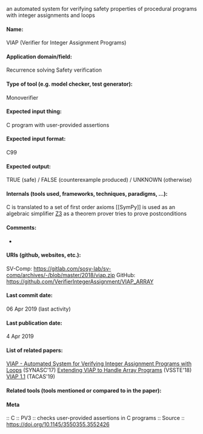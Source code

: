 an automated system for verifying safety properties of procedural programs with integer assignments and loops

#### Name:
VIAP (Verifier for Integer Assignment Programs)

#### Application domain/field:
Recurrence solving
Safety verification

#### Type of tool (e.g. model checker, test generator):
Monoverifier

#### Expected input thing:
C program with user-provided assertions

#### Expected input format:
C99

#### Expected output:
TRUE (safe) / FALSE (counterexample produced) / UNKNOWN (otherwise)

#### Internals (tools used, frameworks, techniques, paradigms, ...):
C is translated to a set of first order axioms
[[SymPy]] is used as an algebraic simplifier
[Z3](Solvers/SMT/Z3.md) as a theorem prover tries to prove postconditions

#### Comments:
-

#### URIs (github, websites, etc.):
SV-Comp: https://gitlab.com/sosy-lab/sv-comp/archives/-/blob/master/2018/viap.zip
GitHub: https://github.com/VerifierIntegerAssignment/VIAP_ARRAY

#### Last commit date:
06 Apr 2019 (last activity)

#### Last publication date:
4 Apr 2019

#### List of related papers:
[VIAP - Automated System for Verifying Integer Assignment Programs with Loops](https://doi.org/10.1109/SYNASC.2017.00032) (SYNASC'17)
[Extending VIAP to Handle Array Programs](https://doi.org/10.1007/978-3-030-03592-1_3) (VSSTE'18)
[VIAP 1.1](https://doi.org/10.1007/978-3-030-17502-3_23) (TACAS'19)

#### Related tools (tools mentioned or compared to in the paper):

#### Meta
:: C
:: PV3 :: checks user-provided assertions in C programs
:: Source :: https://doi.org/10.1145/3550355.3552426
